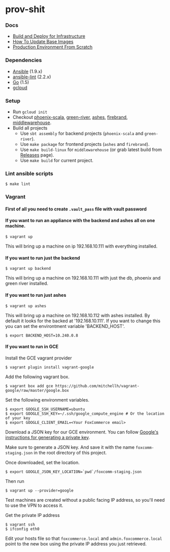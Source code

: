 # prov-shit

### Docs

- [Build and Deploy for Infrastructure](docs/build_and_deploy.md)
- [How To Update Base Images](docs/base_images.md)
- [Production Environment From Scratch](docs/production.md)

### Dependencies

- [Ansible](http://docs.ansible.com/ansible/intro_installation.html#installation) (1.9.x)
- [ansible-lint](https://github.com/willthames/ansible-lint#setup) (2.2.x)
- [Go](https://golang.org/doc/install) (1.5)
- [gcloud](https://cloud.google.com/sdk/gcloud)

### Setup

- Run `gcloud init`
- Checkout [phoenix-scala](https://github.com/FoxComm/phoenix-scala), [green-river](https://github.com/FoxComm/green-river), [ashes](https://github.com/FoxComm/ashes), [firebrand](https://github.com/FoxComm/firebrand), [middlewarehouse](https://github.com/FoxComm/middlewarehouse).
- Build all projects
    - Use `sbt assembly` for backend projects (`phoenix-scala` and `green-river`).
    - Use `make package` for frontend projects (`ashes` and `firebrand`).
    - Use `make build-linux` for `middlewarehouse` (or grab latest build from [Releases](https://github.com/FoxComm/middlewarehouse/releases) page).
    - Use `make build` for current project.

### Lint ansible scripts

    $ make lint

### Vagrant

#### First of all you need to create `.vault_pass` file with vault password

#### If you want to run an appliance with the backend and ashes all on one machine.

    $ vagrant up

This will bring up a machine on ip 192.168.10.111 with everything installed.

#### If you want to run just the backend

    $ vagrant up backend

This will bring up a machine on 192.168.10.111 with just the db, phoenix and green river installed.


#### If you  want to run just ashes

    $ vagrant up ashes

This will bring up a machine on 192.168.10.112 with ashes installed.
By default it looks for the backed at '192.168.10.111'. If you want to
change this you can set the environtment variable 'BACKEND_HOST'.

    $ export BACKEND_HOST=10.240.0.8

#### If you want to run in GCE

Install the GCE vagrant provider

    $ vagrant plugin install vagrant-google

Add the following vagrant box.

    $ vagrant box add gce https://github.com/mitchellh/vagrant-google/raw/master/google.box

Set the following environment variables.

    $ export GOOGLE_SSH_USERNAME=ubuntu
    $ export GOOGLE_SSH_KEY=~/.ssh/google_compute_engine # Or the location of your key
    $ export GOOGLE_CLIENT_EMAIL=<Your FoxCommerce email>

Download a JSON key for our GCE environment. You can follow 
[Google's instructions for generating a private key](https://cloud.google.com/storage/docs/authentication#generating-a-private-key).

Make sure to generate a JSON key. And save it with the name `foxcomm-staging.json` in the root directory of this project.

Once downloaded, set the location.

    $ export GOOGLE_JSON_KEY_LOCATION=`pwd`/foxcomm-staging.json

Then run

    $ vagrant up --provider=google

Test machines are created without a public facing IP address, so you'll need to use the VPN to access it.

Get the private IP address

    $ vagrant ssh
    $ ifconfig eth0
    
Edit your hosts file so that `foxcommerce.local` and `admin.foxcommerce.local` point to the new box using the private IP address you just retrieved.  
